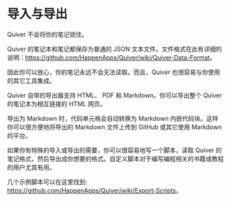 # 导入与导出

Quiver 不会将你的笔记锁住。

Quiver 的笔记本和笔记都保存为普通的 JSON 文本文件。文件格式在此有详细的说明：<https://github.com/HappenApps/Quiver/wiki/Quiver-Data-Format>。

因此你可以放心，你的笔记永远不会无法读取。而且，Quiver 也很容易与你使用的其它工具集成。

Quiver 自带的导出器支持 HTML、 PDF 和 Markdown。你可以导出整个 Quiver 的笔记本为相互链接的 HTML 网页。

导出为 Markdown 时，代码单元格会自动转换为 Markdown 内嵌代码块。这样你可以很方便地将导出的 Markdown 文件上传到 GitHub 或其它使用 Markdown 的平台。

如果你有特殊的导入或导出的需要，你可以很容易地写一个脚本，读取 Quiver 的笔记格式，然后导出成你想要的格式。自定义脚本对于编写编程相关的书籍或教程的用户尤其有用。

几个示例脚本可以在这里找到: <https://github.com/HappenApps/Quiver/wiki/Export-Scripts>。